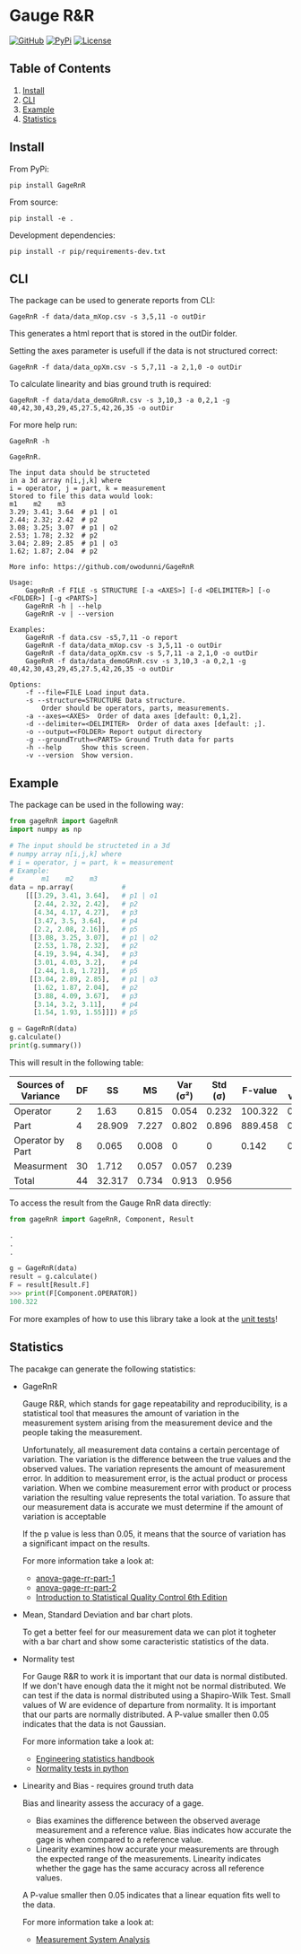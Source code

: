 # Gauge R&R

[![GitHub](https://github.com/owodunni/gageRnR/workflows/Python%20package/badge.svg)](https://github.com/owodunni/GageRnR)
[![PyPi](https://img.shields.io/pypi/v/GageRnR)](https://pypi.org/project/GageRnR/)
[![License](https://img.shields.io/github/license/owodunni/GageRnR)](https://github.com/owodunni/GageRnR/blob/master/LICENSE)

## Table of Contents
1. [Install](#Install)
2. [CLI](#CLI)
3. [Example](#Example)
4. [Statistics](#Statistics)

## Install

From PyPi:
``` vim
pip install GageRnR
```

From source:

``` console
pip install -e .
```

Development dependencies:

``` vim
pip install -r pip/requirements-dev.txt
```

## CLI
The package can be used to generate reports from CLI:

```vim
GageRnR -f data/data_mXop.csv -s 3,5,11 -o outDir
```
This generates a html report that is stored in the outDir folder.

Setting the axes parameter is usefull if the data is not structured correct:
```vim
GageRnR -f data/data_opXm.csv -s 5,7,11 -a 2,1,0 -o outDir
```
To calculate linearity and bias ground truth is required:
```vim
GageRnR -f data/data_demoGRnR.csv -s 3,10,3 -a 0,2,1 -g 40,42,30,43,29,45,27.5,42,26,35 -o outDir
```

For more help run:

```vim
GageRnR -h
```

```
GageRnR.

The input data should be structeted
in a 3d array n[i,j,k] where
i = operator, j = part, k = measurement
Stored to file this data would look:
m1    m2    m3
3.29; 3.41; 3.64  # p1 | o1
2.44; 2.32; 2.42  # p2
3.08; 3.25; 3.07  # p1 | o2
2.53; 1.78; 2.32  # p2
3.04; 2.89; 2.85  # p1 | o3
1.62; 1.87; 2.04  # p2

More info: https://github.com/owodunni/GageRnR

Usage:
    GageRnR -f FILE -s STRUCTURE [-a <AXES>] [-d <DELIMITER>] [-o <FOLDER>] [-g <PARTS>]
    GageRnR -h | --help
    GageRnR -v | --version

Examples:
    GageRnR -f data.csv -s5,7,11 -o report
    GageRnR -f data/data_mXop.csv -s 3,5,11 -o outDir
    GageRnR -f data/data_opXm.csv -s 5,7,11 -a 2,1,0 -o outDir
    GageRnR -f data/data_demoGRnR.csv -s 3,10,3 -a 0,2,1 -g 40,42,30,43,29,45,27.5,42,26,35 -o outDir

Options:
    -f --file=FILE Load input data.
    -s --structure=STRUCTURE Data structure.
        Order should be operators, parts, measurements.
    -a --axes=<AXES>  Order of data axes [default: 0,1,2].
    -d --delimiter=<DELIMITER>  Order of data axes [default: ;].
    -o --output=<FOLDER> Report output directory
    -g --groundTruth=<PARTS> Ground Truth data for parts
    -h --help     Show this screen.
    -v --version  Show version.
```
## Example

The package can be used in the following way:

``` python
from gageRnR import GageRnR
import numpy as np

# The input should be structeted in a 3d
# numpy array n[i,j,k] where
# i = operator, j = part, k = measurement
# Example:
#       m1    m2    m3
data = np.array(            #
    [[[3.29, 3.41, 3.64],   # p1 | o1
      [2.44, 2.32, 2.42],   # p2
      [4.34, 4.17, 4.27],   # p3
      [3.47, 3.5, 3.64],    # p4
      [2.2, 2.08, 2.16]],   # p5
     [[3.08, 3.25, 3.07],   # p1 | o2
      [2.53, 1.78, 2.32],   # p2
      [4.19, 3.94, 4.34],   # p3
      [3.01, 4.03, 3.2],    # p4
      [2.44, 1.8, 1.72]],   # p5
     [[3.04, 2.89, 2.85],   # p1 | o3
      [1.62, 1.87, 2.04],   # p2
      [3.88, 4.09, 3.67],   # p3
      [3.14, 3.2, 3.11],    # p4
      [1.54, 1.93, 1.55]]]) # p5

g = GageRnR(data)
g.calculate()
print(g.summary())
```

This will result in the following table:

| Sources of Variance   |   DF |     SS |    MS |   Var (σ²) |   Std (σ) | F-value   | P-value   |
|-----------------------|------|--------|-------|------------|-----------|-----------|-----------|
| Operator              |    2 |  1.63  | 0.815 |      0.054 |     0.232 | 100.322   | 0.000     |
| Part                  |    4 | 28.909 | 7.227 |      0.802 |     0.896 | 889.458   | 0.000     |
| Operator by Part      |    8 |  0.065 | 0.008 |      0     |     0     | 0.142     | 0.996     |
| Measurment            |   30 |  1.712 | 0.057 |      0.057 |     0.239 |           |           |
| Total                 |   44 | 32.317 | 0.734 |      0.913 |     0.956 |           |           |

To access the result from the Gauge RnR data directly:

``` python
from gageRnR import GageRnR, Component, Result

.
.
.

g = GageRnR(data)
result = g.calculate()
F = result[Result.F]
>>> print(F[Component.OPERATOR])
100.322
```

For more examples of how to use this library take a look at the [unit tests](https://github.com/owodunni/GageRnR/tree/master/tests)!

## Statistics

The pacakge can generate the following statistics:

* GageRnR

    Gauge R&R, which stands for gage repeatability and reproducibility, is a statistical tool that measures the amount of variation in the measurement system arising from the measurement device and the people taking the measurement. 

    Unfortunately, all measurement data contains a certain percentage of variation. The variation is the difference between the true values and the observed values. The variation represents the amount of measurement error. In addition to measurement error, is the actual product or process variation. When we combine measurement error with product or process variation the resulting value represents the total variation. To assure that our measurement data is accurate we must determine if the amount of variation is acceptable

    If the p value is less than 0.05, it means that the source of variation has a significant impact on the results.

    For more information take a look at:
    * [anova-gage-rr-part-1](https://www.spcforexcel.com/knowledge/measurement-systems-analysis/anova-gage-rr-part-1)
    * [anova-gage-rr-part-2](https://www.spcforexcel.com/knowledge/measurement-systems-analysis/anova-gage-rr-part-2)
    * [Introduction to Statistical Quality Control 6th Edition](https://www.amazon.com/Introduction-Statistical-Quality-Control-Montgomery/dp/0470169923)
    
* Mean, Standard Deviation and bar chart plots.

    To get a better feel for our measurement data we can plot it togheter with a bar chart and show some caracteristic statistics of the data.
* Normality test

    For Gauge R&R to work it is important that our data is normal distibuted. If we don't have enough data the it might not be normal distributed. We can test if the data is normal distributed using a Shapiro-Wilk Test. Small values of W are evidence of departure from normality. It is important that our parts are normally distributed. A P-value smaller then 0.05 indicates that the data is not Gaussian.

    For more information take a look at:

    * [Engineering statistics handbook](https://www.itl.nist.gov/div898/handbook/prc/section2/prc213.htm)
    * [Normality tests in python](https://machinelearningmastery.com/a-gentle-introduction-to-normality-tests-in-python/)
* Linearity and Bias - requires ground truth data

    Bias and linearity assess the accuracy of a gage.

    * Bias examines the difference between the observed average measurement and a reference value.
    Bias indicates how accurate the gage is when compared to a reference value. 
    * Linearity examines how accurate your measurements are through the expected range of the
    measurements. Linearity indicates whether the gage has the same accuracy across all reference values.

    A P-value smaller then 0.05 indicates that a linear equation fits well to the data.

    For more information take a look at:

    * [Measurement System Analysis](http://reliawiki.org/index.php/Measurement_System_Analysis?fbclid=IwAR2uptrlw9MyMaOVLXCOE89GDvN8hNb0qfxgxfxZs7msewQ7ijzqfnGp8oc)
